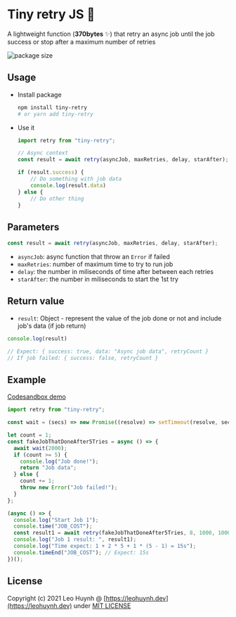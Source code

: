 # Tiny retry JS 👷

A lightweight function (**370bytes** ✨) that retry an async job until the job success or stop after a maximum number of retries

![package size](https://i.imgur.com/bvJgy4D.png)

## Usage

- Install package

	```bash
	npm install tiny-retry
	# or yarn add tiny-retry
	```

- Use it

	```js
	import retry from "tiny-retry";

	// Async context
	const result = await retry(asyncJob, maxRetries, delay, starAfter);

	if (result.success) {
		// Do something with job data
		console.log(result.data)
	} else {
		// Do other thing
	}
	```

## Parameters

```javascript
const result = await retry(asyncJob, maxRetries, delay, starAfter);
```

- `asyncJob`: async function that throw an `Error` if failed
- `maxRetries`: number of maximum time to try to run job
- `delay`: the number in miliseconds of time after between each retries
- `starAfter`: the number in miliseconds to start the 1st try

## Return value

- `result`: Object - represent the value of the job done or not and include job's data (if job return)

```javascript
console.log(result)

// Expect: { success: true, data: "Async job data", retryCount }
// If job failed: { success: false, retryCount }
```

## Example

[Codesandbox demo](https://codesandbox.io/s/test-tiny-retry-pjbqs?file=/src/index.js:0-1198)

```javascript
import retry from "tiny-retry";

const wait = (secs) => new Promise((resolve) => setTimeout(resolve, secs));

let count = 1;
const fakeJobThatDoneAfter5Tries = async () => {
  await wait(2000);
  if (count >= 5) {
    console.log("Job done!");
    return "Job data";
  } else {
    count += 1;
    throw new Error("Job failed!");
  }
};

(async () => {
  console.log("Start Job 1");
  console.time("JOB_COST");
  const result1 = await retry(fakeJobThatDoneAfter5Tries, 8, 1000, 1000);
  console.log("Job 1 result: ", result1);
  console.log("Time expect: 1 + 2 * 5 + 1 * (5 - 1) = 15s");
  console.timeEnd("JOB_COST"); // Expect: 15s
})();

```

## License

Copyright (c) 2021 Leo Huynh @ [https://leohuynh.dev](https://leohuynh.dev) under [MIT LICENSE](/LICENSE.md)
